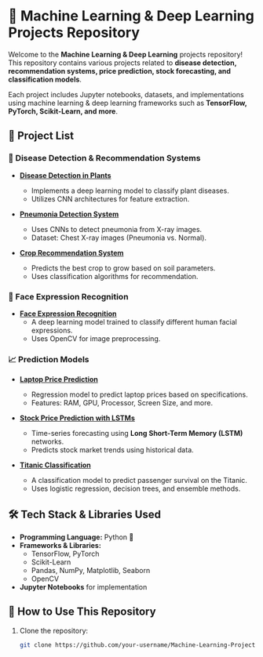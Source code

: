 # 🚀 Machine Learning & Deep Learning Projects Repository  

Welcome to the **Machine Learning & Deep Learning** projects repository! This repository contains various projects related to **disease detection, recommendation systems, price prediction, stock forecasting, and classification models**.  

Each project includes Jupyter notebooks, datasets, and implementations using machine learning & deep learning frameworks such as **TensorFlow, PyTorch, Scikit-Learn, and more**.

## 📂 Project List  

### 🌿 Disease Detection & Recommendation Systems
- **[Disease Detection in Plants](./Disease-Detection-Plants/)**  
  - Implements a deep learning model to classify plant diseases.
  - Utilizes CNN architectures for feature extraction.

- **[Pneumonia Detection System](./Pneumonia-detection-system/)**  
  - Uses CNNs to detect pneumonia from X-ray images.
  - Dataset: Chest X-ray images (Pneumonia vs. Normal).

- **[Crop Recommendation System](./crop-recommendation-system/)**  
  - Predicts the best crop to grow based on soil parameters.
  - Uses classification algorithms for recommendation.

### 🤖 Face Expression Recognition
- **[Face Expression Recognition](./Face-Expression-Recognition/)**  
  - A deep learning model trained to classify different human facial expressions.
  - Uses OpenCV for image preprocessing.

### 📈 Prediction Models  
- **[Laptop Price Prediction](./Laptop-Price-Prediction.ipynb)**  
  - Regression model to predict laptop prices based on specifications.
  - Features: RAM, GPU, Processor, Screen Size, and more.

- **[Stock Price Prediction with LSTMs](./Stock-Prediction-LSTMs.ipynb)**  
  - Time-series forecasting using **Long Short-Term Memory (LSTM)** networks.
  - Predicts stock market trends using historical data.

- **[Titanic Classification](./Titanic-Classification.ipynb)**  
  - A classification model to predict passenger survival on the Titanic.
  - Uses logistic regression, decision trees, and ensemble methods.

## 🛠 Tech Stack & Libraries Used
- **Programming Language:** Python 🐍  
- **Frameworks & Libraries:**  
  - TensorFlow, PyTorch  
  - Scikit-Learn  
  - Pandas, NumPy, Matplotlib, Seaborn  
  - OpenCV  
- **Jupyter Notebooks** for implementation  

## 🚀 How to Use This Repository
1. Clone the repository:  
   ```sh
   git clone https://github.com/your-username/Machine-Learning-Projects.git
